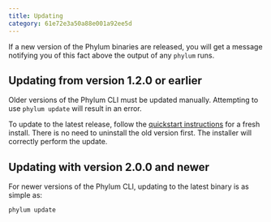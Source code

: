 ```yaml
---
title: Updating
category: 61e72e3a50a88e001a92ee5d
---
```


If a new version of the Phylum binaries are released, you will get a message notifying you of this fact above the output of any `phylum` runs.

## Updating from version 1.2.0 or earlier
Older versions of the Phylum CLI must be updated manually. Attempting to use `phylum update` will result in an error.

To update to the latest release, follow the [quickstart instructions](https://docs.phylum.io/docs/quickstart#quickstart-for-linux-or-macos)
for a fresh install. There is no need to uninstall the old version first. The installer will correctly perform the update.

## Updating with version 2.0.0 and newer
For newer versions of the Phylum CLI, updating to the latest binary is as simple as:

```sh
phylum update
```
